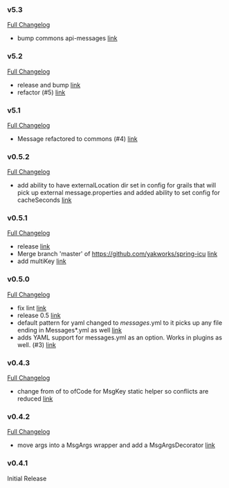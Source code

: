 ### v5.3

[Full Changelog](https://github.com/yakworks/spring-icu4j/compare/v5.2...v5.3)
- bump commons api-messages [link](https://github.com/yakworks/spring-icu4j/commit/b1ec10365df0446e2cbf0eb1e3ad9c18a4180d93)

### v5.2

[Full Changelog](https://github.com/yakworks/spring-icu4j/compare/v5.1...v5.2)
- release and bump [link](https://github.com/yakworks/spring-icu4j/commit/45be947210346fdb1b4e4a019090cd1ae55aca86)
- refactor (#5) [link](https://github.com/yakworks/spring-icu4j/commit/0106f673b853770f67a34c2fb027e50117090ad1)

### v5.1

[Full Changelog](https://github.com/yakworks/spring-icu4j/compare/v0.5.2...v5.1)
- Message refactored to commons (#4) [link](https://github.com/yakworks/spring-icu4j/commit/52130f5ff3a117e537304799a9a60f50c4e04f5b)

### v0.5.2

[Full Changelog](https://github.com/yakworks/spring-icu4j/compare/v0.5.1...v0.5.2)
- add ability to have externalLocation dir set in config for grails that will pick up external message.properties and added ability to set config for cacheSeconds [link](https://github.com/yakworks/spring-icu4j/commit/1adb386347d56218b1c78c3fa0d0e868d909ce4c)

### v0.5.1

[Full Changelog](https://github.com/yakworks/spring-icu4j/compare/v0.5.0...v0.5.1)
- release [link](https://github.com/yakworks/spring-icu4j/commit/6f73d9c7a723c1b10c42227e2f7a9d4667ee7e1f)
- Merge branch 'master' of https://github.com/yakworks/spring-icu [link](https://github.com/yakworks/spring-icu4j/commit/e4e8fa676a68f48e00d6619d7983cc49fb9f5b3c)
- add multiKey [link](https://github.com/yakworks/spring-icu4j/commit/1337e6e7a4e95f6f238aee10b90dd7170c365fb0)

### v0.5.0

[Full Changelog](https://github.com/yakworks/spring-icu4j/compare/v0.4.3...v0.5.0)
- fix lint [link](https://github.com/yakworks/spring-icu4j/commit/8267412d85974ad0ef631dee60fbee1ad86f1330)
- release 0.5 [link](https://github.com/yakworks/spring-icu4j/commit/2662fd5b36dc31a46d987d771e6a83b2e1168677)
- default pattern for yaml changed to *messages*.yml to it picks up any file ending in Messages*.yml as well [link](https://github.com/yakworks/spring-icu4j/commit/ba1817a80566b7ebbbda4010dc1cfe63dee1e8d2)
- adds YAML support for messages.yml as an option.  Works in plugins as well. (#3) [link](https://github.com/yakworks/spring-icu4j/commit/3ae1abaa906548e42f0670c4236fd40142c81b8a)

### v0.4.3

[Full Changelog](https://github.com/yakworks/spring-icu4j/compare/v0.4.2...v0.4.3)
- change from of to ofCode for MsgKey static helper so conflicts are reduced [link](https://github.com/yakworks/spring-icu4j/commit/c8d788f66081ffd075a41d1af9baa85097be5c05)

### v0.4.2

[Full Changelog](https://github.com/yakworks/spring-icu4j/compare/v0.4.1...v0.4.2)
- move args into a MsgArgs wrapper and add a MsgArgsDecorator [link](https://github.com/yakworks/spring-icu4j/commit/fbd4928424335eb4e2140af064a5c97f36ed81c7)

### v0.4.1

Initial Release
